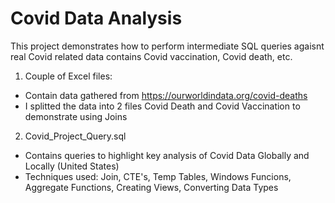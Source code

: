 # Covid Data Analysis

This project demonstrates how to perform intermediate SQL queries agaisnt real Covid related data contains Covid vaccination, Covid death, etc. 


1. Couple of Excel files:
- Contain data gathered from https://ourworldindata.org/covid-deaths
- I splitted the data into 2 files Covid Death and Covid Vaccination to demonstrate using Joins
2. Covid_Project_Query.sql
- Contains queries to highlight key analysis of Covid Data Globally and Locally (United States) 
- Techniques used: Join, CTE's, Temp Tables, Windows Funcions, Aggregate Functions, Creating Views, Converting Data Types 
